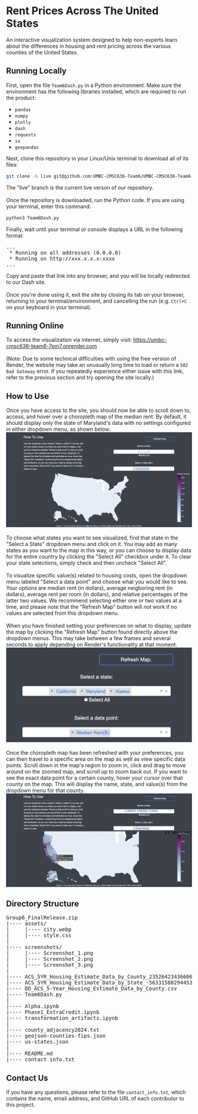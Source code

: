 # Rent Prices Across The United States

An interactive visualization system designed to help non-experts learn about the differences in housing and rent pricing across the various counties of the United States.

## Running Locally

First, open the file `Team6Dash.py` in a Python environment. Make sure the environment has the following libraries installed, which are required to run the product:
- `pandas`
- `numpy`
- `plotly`
- `dash`
- `requests`
- `io`
- `geopandas`

Next, clone this repository in your Linux/Unix terminal to download all of its files:
```bash
git clone -b live git@github.com:UMBC-CMSC636-Team6/UMBC-CMSC636-Team6
```
The "live" branch is the current live verson of our repository.<br>
<br>
Once the repository is downloaded, run the Python code. If you are using your terminal, enter this command:
```bash
python3 Team6Dash.py
```
Finally, wait until your terminal or console displays a URL in the following format:
<pre>
...
 * Running on all addresses (0.0.0.0)
 * Running on http://xxx.x.x.x:xxxx
...
</pre>
Copy and paste that link into any browser, and you will be locally redirected to our Dash site.<br>
<br>
Once you're done using it, exit the site by closing its tab on your browser, returning to your terminal/environment, and cancelling the run (e.g. `Ctrl+C` on your keyboard in your terminal).

## Running Online

To access the visualization via internet, simply visit: https://umbc-cmsc636-team6-7pm7.onrender.com<br>
<br>
(Note: Due to some technical difficulties with using the free version of Render, the website may take an unusually long time to load or return a `502 Bad Gateway` error. If you repeatedly experience either issue with this link, refer to the previous section and try opening the site locally.)

## How to Use

Once you have access to the site, you should now be able to scroll down to, access, and hover over a choropleth map of the median rent. By default, it should display only the state of Maryland's data with no settings configured in either dropdown menu, as shown below.
![Default choropleth map](screenshots/Screenshot_1.png)<br>
<br>
To choose what states you want to see visualized, find that state in the "Select a State" dropdown menu and click on it. You may add as many states as you want to the map in this way, or you can choose to display data for the entire country by clicking the "Select All" checkbox under it. To clear your state selections, simply check and then uncheck "Select All".<br>
<br>
To visualize specific value(s) related to housing costs, open the dropdown menu labeled "Select a data point" and choose what you would like to see. Your options are median rent (in dollars), average neigboring rent (in dollars), average rent per room (in dollars), and relative percentages of the latter two values. We recommend selecting either one or two values at a time, and please note that the "Refresh Map" button will *not* work if no values are selected from this dropdown menu.<br>
<br>
When you have finished setting your preferences on what to display, update the map by clicking the "Refresh Map" button found directly above the dropdown menus. This may take between a few frames and several seconds to apply depending on Render's functionality at that moment.
![Example dropdown menu: AK, CA, and MD](screenshots/Screenshot_2.png)<br>
<br>
Once the choropleth map has been refreshed with your preferences, you can then travel to a specific area on the map as well as view specific data points. Scroll down in the map's region to zoom in, click and drag to move around on the zoomed map, and scroll up to zoom back out. If you want to see the exact data point for a certain county, hover your cursor over that county on the map. This will display the name, state, and value(s) from the dropdown menu for that county.
![Example output: AK, CA, and MD](screenshots/Screenshot_3.png)

## Directory Structure

<pre>
Group6_FinalRelease.zip
|---- assets/
|     |---- city.webp
|     |---- style.css
|
|---- screenshots/
|     |---- Screenshot_1.png
|     |---- Screenshot_2.png
|     |---- Screenshot_3.png
|
|---- ACS_5YR_Housing_Estimate_Data_by_County_2352642343660635057.csv
|---- ACS_5YR_Housing_Estimate_Data_by_State_-5633158829445399210.csv
|---- DD_ACS_5-Year_Housing_Estimate_Data_by_County.csv
|---- Team6Dash.py
|
|---- Alpha.ipynb
|---- Phase1_ExtraCredit.ipynb
|---- transformation_artifacts.ipynb
|
|---- county_adjacency2024.txt
|---- geojson-counties-fips.json
|---- us-states.json
|
|---- README.md
|---- contact_info.txt
</pre>

## Contact Us

If you have any questions, please refer to the file `contact_info.txt`, which contains the name, email address, and GitHub URL of each contributor to this project.
